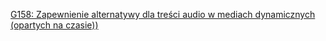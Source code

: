 [G158: Zapewnienie alternatywy dla treści audio w mediach dynamicznych (opartych na czasie))](https://www.w3.org/WAI/WCAG22/Techniques/general/G158)